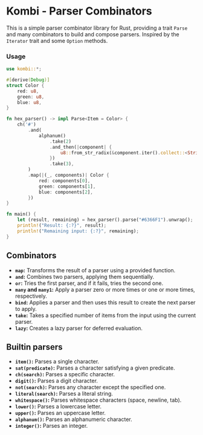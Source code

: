# Kombi - Parser Combinators

This is a simple parser combinator library for Rust, providing a trait `Parse` and many combinators to build and compose parsers. Inspired by the `Iterator` trait and some `Option` methods.

### Usage

```rust
use kombi::*;

#[derive(Debug)]
struct Color {
    red: u8,
    green: u8,
    blue: u8,
}

fn hex_parser() -> impl Parse<Item = Color> {
    ch('#')
        .and(
            alphanum()
                .take(2)
                .and_then(|component| {
                    u8::from_str_radix(&component.iter().collect::<String>(), 16).ok()
                })
                .take(3),
        )
        .map(|(_, components)| Color {
            red: components[0],
            green: components[1],
            blue: components[2],
        })
}

fn main() {
    let (result, remaining) = hex_parser().parse("#6366F1").unwrap();
    println!("Result: {:?}", result);
    println!("Remaining input: {:?}", remaining);
}
```

## Combinators

- **`map`:** Transforms the result of a parser using a provided function.
- **`and`:** Combines two parsers, applying them sequentially.
- **`or`:** Tries the first parser, and if it fails, tries the second one.
- **`many` and `many1`:** Apply a parser zero or more times or one or more times, respectively.
- **`bind`:** Applies a parser and then uses this result to create the next parser to apply.
- **`take`:** Takes a specified number of items from the input using the current parser.
- **`lazy`:** Creates a lazy parser for deferred evaluation.

## Builtin parsers

- **`item()`:** Parses a single character.
- **`sat(predicate)`:** Parses a character satisfying a given predicate.
- **`ch(search)`:** Parses a specific character.
- **`digit()`:** Parses a digit character.
- **`not(search)`:** Parses any character except the specified one.
- **`literal(search)`:** Parses a literal string.
- **`whitespace()`:** Parses whitespace characters (space, newline, tab).
- **`lower()`:** Parses a lowercase letter.
- **`upper()`:** Parses an uppercase letter.
- **`alphanum()`:** Parses an alphanumeric character.
- **`integer()`:** Parses an integer.
